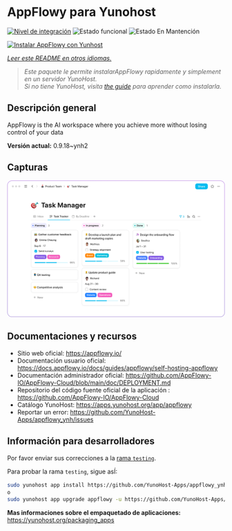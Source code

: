 <!--
Este archivo README esta generado automaticamente<https://github.com/YunoHost/apps/tree/master/tools/readme_generator>
No se debe editar a mano.
-->

# AppFlowy para Yunohost

[![Nivel de integración](https://apps.yunohost.org/badge/integration/appflowy)](https://ci-apps.yunohost.org/ci/apps/appflowy/)
![Estado funcional](https://apps.yunohost.org/badge/state/appflowy)
![Estado En Mantención](https://apps.yunohost.org/badge/maintained/appflowy)

[![Instalar AppFlowy con Yunhost](https://install-app.yunohost.org/install-with-yunohost.svg)](https://install-app.yunohost.org/?app=appflowy)

*[Leer este README en otros idiomas.](./ALL_README.md)*

> *Este paquete le permite instalarAppFlowy rapidamente y simplement en un servidor YunoHost.*  
> *Si no tiene YunoHost, visita [the guide](https://yunohost.org/install) para aprender como instalarla.*

## Descripción general

AppFlowy is the AI workspace where you achieve more without losing control of your data


**Versión actual:** 0.9.18~ynh2

## Capturas

![Captura de AppFlowy](./doc/screenshots/task_manager.png)

## Documentaciones y recursos

- Sitio web oficial: <https://appflowy.io/>
- Documentación usuario oficial: <https://docs.appflowy.io/docs/guides/appflowy/self-hosting-appflowy>
- Documentación administrador oficial: <https://github.com/AppFlowy-IO/AppFlowy-Cloud/blob/main/doc/DEPLOYMENT.md>
- Repositorio del código fuente oficial de la aplicación : <https://github.com/AppFlowy-IO/AppFlowy-Cloud>
- Catálogo YunoHost: <https://apps.yunohost.org/app/appflowy>
- Reportar un error: <https://github.com/YunoHost-Apps/appflowy_ynh/issues>

## Información para desarrolladores

Por favor enviar sus correcciones a la [rama `testing`](https://github.com/YunoHost-Apps/appflowy_ynh/tree/testing).

Para probar la rama `testing`, sigue asÍ:

```bash
sudo yunohost app install https://github.com/YunoHost-Apps/appflowy_ynh/tree/testing --debug
o
sudo yunohost app upgrade appflowy -u https://github.com/YunoHost-Apps/appflowy_ynh/tree/testing --debug
```

**Mas informaciones sobre el empaquetado de aplicaciones:** <https://yunohost.org/packaging_apps>

